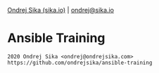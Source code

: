 [Ondrej Sika (sika.io)](https://sika.io) | <ondrej@sika.io>

# Ansible Training

    2020 Ondrej Sika <ondrej@ondrejsika.com>
    https://github.com/ondrejsika/ansible-training
